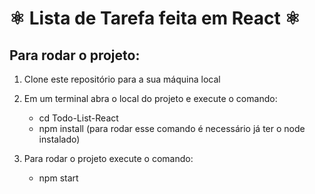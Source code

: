 # ⚛️ Lista de Tarefa feita em React ⚛️

## Para rodar o projeto:

1. Clone este repositório para a sua máquina local
2. Em um terminal abra o local do projeto e execute o comando:

    * cd Todo-List-React
    * npm install (para rodar esse comando é necessário já ter o node instalado)
    
3. Para rodar o projeto execute o comando:

    * npm start


